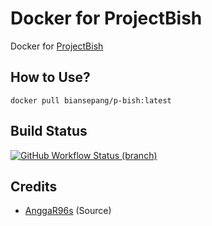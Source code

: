 # Docker for ProjectBish
Docker for [ProjectBish](https://github.com/BianSepang/ProjectBish)

## How to Use?
```
docker pull biansepang/p-bish:latest
```

## Build Status
<a href="https://github.com/BianSepang/Docker/actions?query=branch%3Amaster"> <img alt="GitHub Workflow Status (branch)" src="https://img.shields.io/github/workflow/status/BianSepang/Docker/Docker%20Build/master?color=blue&label=Docker%20build&logo=github%20actions&logoColor=green&style=for-the-badge" /></a>

## Credits
* [AnggaR96s](https://github.com/AnggaR96s) (Source)
